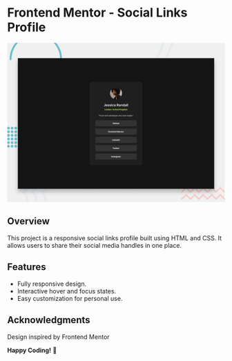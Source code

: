 # Frontend Mentor - Social Links Profile

![Design preview for the Social Links Profile coding challenge](./preview.jpg)

## Overview

This project is a responsive social links profile built using HTML and CSS. It allows users to share their social media handles in one place.

## Features

- Fully responsive design.
- Interactive hover and focus states.
- Easy customization for personal use.

## Acknowledgments

Design inspired by Frontend Mentor

**Happy Coding!** 🚀

